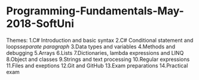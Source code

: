# Programming-Fundamentals-May-2018-SoftUni

Themes:
 1.C# Introduction and basic syntax
 2.C# Conditional statement and loops*separate paragraph*
 3.Data types and variables
 4.Methods and debugging
 5.Arrays
 6.Lists
 7.Dictionaries, lambda expressions and LINQ
 8.Object and classes
 9.Strings and text processing
 10.Regular expressions
 11.Files and exeptions
 12.Git and GitHub
 13.Exam preparations
 14.Practical exam

